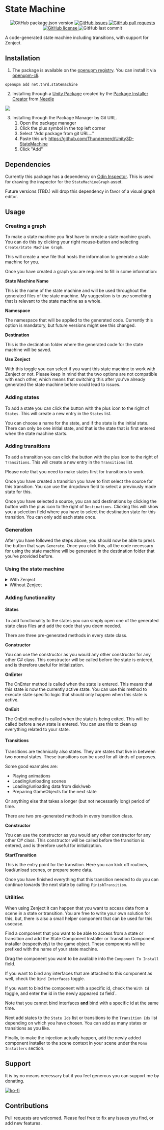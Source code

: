 # State Machine

<p align="center">
	<img alt="GitHub package.json version" src ="https://img.shields.io/github/package-json/v/Thundernerd/Unity3D-StateMachine" />
	<a href="https://github.com/Thundernerd/Unity3D-StateMachine/issues">
		<img alt="GitHub issues" src ="https://img.shields.io/github/issues/Thundernerd/Unity3D-StateMachine" />
	</a>
	<a href="https://github.com/Thundernerd/Unity3D-StateMachine/pulls">
		<img alt="GitHub pull requests" src ="https://img.shields.io/github/issues-pr/Thundernerd/Unity3D-StateMachine" />
	</a>
	<a href="https://github.com/Thundernerd/Unity3D-StateMachine/blob/main/LICENSE.md">
		<img alt="GitHub license" src ="https://img.shields.io/github/license/Thundernerd/Unity3D-StateMachine" />
	</a>
	<img alt="GitHub last commit" src ="https://img.shields.io/github/last-commit/Thundernerd/Unity3D-StateMachine" />
</p>

A code-generated state machine including transitions, with support for Zenject.

## Installation
1. The package is available on the [openupm registry](https://openupm.com). You can install it via [openupm-cli](https://github.com/openupm/openupm-cli).
```
openupm add net.tnrd.statemachine
```

2. Installing through a [Unity Package](http://package-installer.glitch.me/v1/installer/package.openupm.com/net.tnrd.statemachine?registry=https://package.openupm.com) created by the [Package Installer Creator](https://package-installer.glitch.me) from [Needle](https://needle.tools)

[<img src="https://img.shields.io/badge/-Download-success?style=for-the-badge"/>](http://package-installer.glitch.me/v1/installer/package.openupm.com/net.tnrd.statemachine?registry=https://package.openupm.com)

3. Installing through the Package Manager by Git URL.
   1. Open the package manager
   2. Click the plus symbol in the top left corner
   3. Select "Add package from git URL..."
   4. Paste this url: https://github.com/Thundernerd/Unity3D-StateMachine
   5. Click "Add"

## Dependencies
Currently this package has a dependency on [Odin Inspector](https://odininspector.com). This is used for drawing the inspector for the `StateMachineGraph` asset.

Future versions (TBD.) will drop this dependency in favor of a visual graph editor.

## Usage

### Creating a graph
To make a state machine you first have to create a state machine graph. You can do this by clicking your right mouse-button and selecting `Create/State Machine Graph`.

This will create a new file that hosts the information to generate a state machine for you.

Once you have created a graph you are required to fill in some information:

**State Machine Name**

This is the name of the state machine and will be used throughout the generated files of the state machine. My suggestion is to use something that is relevant to the state machine as a whole.

**Namespace**

The namespace that will be applied to the generated code. Currently this option is mandatory, but future versions might see this changed.

**Destination**

This is the destination folder where the generated code for the state machine will be saved.

**Use Zenject**

With this toggle you can select if you want this state machine to work with Zenject or not. Please keep in mind that the two options are not compatible with each other, which means that switching this after you've already generated the state machine before could lead to issues.

### Adding states

To add a state you can click the button with the plus icon to the right of `States`. This will create a new entry in the `States` list.

You can choose a name for the state, and if the state is the initial state. There can only be one initial state, and that is the state that is first entered when the state machine starts.

### Adding transitions

To add a transition you can click the button with the plus icon to the right of `Transitions`. This will create a new entry in the `Transitions` list.

Please note that you need to make states first for transitions to work.

Once you have created a transition you have to first select the source for this transition. You can use the dropdown field to select a previously made state for this.

Once you have selected a source, you can add destinations by clicking the button with the plus icon to the right of `Destinations`. Clicking this will show you a selection field where you have to select the destination state for this transition. You can only add each state once.

### Generation

After you have followed the steps above, you should now be able to press the button that says `Generate`. Once you click this, all the code necessary for using the state machine will be generated in the destination folder that you've provided before.

### Using the state machine

<details>
<summary>With Zenject</summary>

Once you have generated the code with the `Use Zenject` toggle enabled, you will be able to use this state machine with Zenject. 

To get started you will have to create an installer for your newly generated state machine. This installer is also generated for you, and you can easily create the installer by right clicking somewhere in your project view and selecting `Create/State Machine Installers/_name of your statemachine_`.

This will create a Scriptable Object Installer for the state machine, and can be used with the contexts provided by Zenject.
</details>

<details>
<summary>Without Zenject</summary>

Once you have generated the code without the `Use Zenject` toggle enabled, you will be able to use this state machine without Zenject, but through the use of regular Unity practices.

To get started you will need to add a component to an object in a scene. This component is automatically generated for you and will be named `_name of your statemachine_Controller`. Once you have attached this script to a GameObject it will automatically create, initialize, and run itself.
</details>

### Adding functionality

#### States

To add functionality to the states you can simply open one of the generated state class files and add the code that you deem needed.

There are three pre-generated methods in every state class.

**Constructor**

You can use the constructor as you would any other constructor for any other C# class. This constructor will be called before the state is entered, and is therefore useful for initialization.

**OnEnter**

The OnEnter method is called when the state is entered. This means that this state is now the currently active state. You can use this method to execute state specific logic that should only happen when this state is active.

**OnExit**

The OnExit method is called when the state is being exited. This will be called before a new state is entered. You can use this to clean up everything related to your state.

#### Transitions

Transitions are technically also states. They are states that live in between two normal states. These transitions can be used for all kinds of purposes.

Some good examples are:
- Playing animations
- Loading/unloading scenes
- Loading/unloading data from disk/web
- Preparing GameObjects for the next state

Or anything else that takes a longer (but not necessarily long) period of time.

There are two pre-generated methods in every transition class.

**Constructor**

You can use the constructor as you would any other constructor for any other C# class. This constructor will be called before the transition is entered, and is therefore useful for initialization.

**StartTransition**

This is the entry point for the transition. Here you can kick off routines, load/unload scenes, or prepare some data.

Once you have finished everything that this transition needed to do you can continue towards the next state by calling `FinishTransition`.

### Utilities

When using Zenject it can happen that you want to access data from a scene in a state or transition. You are free to write your own solution for this, but, there is also a small helper component that can be used for this usecase.

Find a component that you want to be able to access from a state or transition and add the State Component Installer or Transition Component installer (respectively) to the game object. These components will be prefixed with the name of your state machine.

Drag the component you want to be available into the `Component To Install` field.

If you want to bind any interfaces that are attached to this component as well, check the `Bind Interfaces` toggle.

If you want to bind the component with a specific id, check the `With Id` toggle, and enter the id in the newly appeared `Id` field`.

Note that you cannot bind interfaces **and** bind with a specific id at the same time.

Next add states to the `State Ids` list or transitions to the `Transition Ids` list depending on which you have chosen. You can add as many states or transitions as you like.

Finally, to make the injection actually happen, add the newly added component installer to the scene context in your scene under the `Mono Installers` section.

## Support
It is by no means necessary but if you feel generous you can support me by donating.

[![ko-fi](https://www.ko-fi.com/img/githubbutton_sm.svg)](https://ko-fi.com/J3J11GEYY)

## Contributions
Pull requests are welcomed. Please feel free to fix any issues you find, or add new features.
